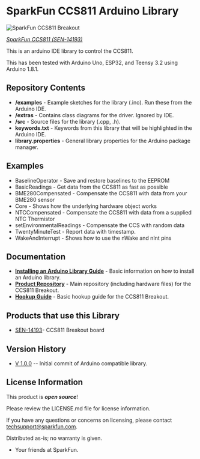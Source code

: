 SparkFun CCS811 Arduino Library
========================================

![SparkFun CCS811 Breakout](https://github.com/sparkfun/SparkFun_CCS811_Arduino_Library/blob/master/extras/readme_picture.jpg)

[*SparkFun CCS811 (SEN-14193)*](https://www.sparkfun.com/products/14193)

This is an arduino IDE library to control the CCS811.

This has been tested with Arduino Uno, ESP32, and Teensy 3.2 using Arduino 1.8.1.

Repository Contents
-------------------

* **/examples** - Example sketches for the library (.ino). Run these from the Arduino IDE. 
* **/extras** - Contains class diagrams for the driver.  Ignored by IDE.
* **/src** - Source files for the library (.cpp, .h).
* **keywords.txt** - Keywords from this library that will be highlighted in the Arduino IDE. 
* **library.properties** - General library properties for the Arduino package manager. 

Examples
--------------

* BaselineOperator - Save and restore baselines to the EEPROM
* BasicReadings - Get data from the CCS811 as fast as possible
* BME280Compensated - Compensate the CCS811 with data from your BME280 sensor
* Core - Shows how the underlying hardware object works
* NTCCompensated - Compensate the CCS811 with data from a supplied NTC Thermistor
* setEnvironmentalReadings - Compensate the CCS with random data
* TwentyMinuteTest - Report data with timestamp.
* WakeAndInterrupt - Shows how to use the nWake and nInt pins

Documentation
--------------

* **[Installing an Arduino Library Guide](https://learn.sparkfun.com/tutorials/installing-an-arduino-library)** - Basic information on how to install an Arduino library.
* **[Product Repository](https://github.com/sparkfun/CCS811_Air_Quality_Breakout)** - Main repository (including hardware files) for the CCS811 Breakout.
* **[Hookup Guide](https://learn.sparkfun.com/tutorials/ccs811-air-quality-breakout-hookup-guide)** - Basic hookup guide for the CCS811 Breakout.

Products that use this Library 
---------------------------------

* [SEN-14193](https://www.sparkfun.com/)- CCS811 Breakout board

Version History
---------------

* [V 1.0.0](https://github.com/sparkfun/SparkFun_CCS811_Arduino_Library/tree/V_1.0.0) -- Initial commit of Arduino compatible library.

License Information
-------------------

This product is _**open source**_! 

Please review the LICENSE.md file for license information. 

If you have any questions or concerns on licensing, please contact techsupport@sparkfun.com.

Distributed as-is; no warranty is given.

- Your friends at SparkFun.

